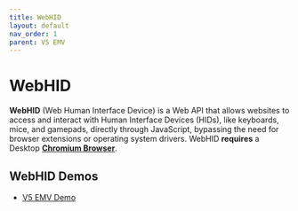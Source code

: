```yaml
---
title: WebHID
layout: default
nav_order: 1
parent: V5 EMV
---
```


# WebHID

**WebHID** (Web Human Interface Device) is a Web API that allows websites to access and interact with Human Interface Devices (HIDs), like keyboards, mice, and gamepads, directly through JavaScript, bypassing the need for browser extensions or operating system drivers.  WebHID **requires** a Desktop [**Chromium Browser**](https://developer.mozilla.org/en-US/docs/Web/API/WebHID_API#:~:text=%23%20dom%2Dhid-,Browser%20compatibility,-Report%20problems%20with). 

## WebHID Demos

- [V5 EMV Demo](https://rms.magensa.net/TEST/demo/v5demo.html)